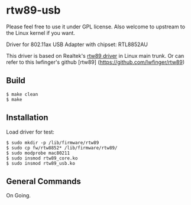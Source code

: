 # rtw89-usb

Please feel free to use it under GPL license.
Also welcome to upstream to the Linux kernel if you want.

Driver for 802.11ax USB Adapter with chipset:
  RTL8852AU 

This driver is based on Realtek's [rtw89 driver](https://github.com/torvalds/linux/tree/master/drivers/net/wireless/realtek/rtw89) in Linux main trunk.
Or can refer to this lwfinger's github [rtw89] (https://github.com/lwfinger/rtw89)

## Build

```console
$ make clean
$ make
```

## Installation

Load driver for test:
```console
$ sudo mkdir -p /lib/firmware/rtw89
$ sudo cp fw/rtw8852* /lib/firmware/rtw89/
$ sudo modprobe mac80211
$ sudo insmod rtw89_core.ko
$ sudo insmod rtw89_usb.ko
```

## General Commands

On Going.

